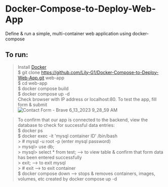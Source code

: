 # Docker-Compose-to-Deploy-Web-App
Define &amp; run a simple, multi-container web application using docker-compose

## To run:  
> Install [Docker](https://docs.docker.com/engine/install/ubuntu/#set-up-the-repository)    
> $ git clone https://github.com/Lily-G1/Docker-Compose-to-Deploy-Web-App.git web-app  
> $ cd web-app  
> $ docker compose build  
> $ docker compose up -d  
> Check browser with IP address or localhost:80. To test the app, fill form & submit  
![Contact Form - Brave 6_13_2023 9_28_59 AM](https://github.com/Lily-G1/Docker-Compose-to-Deploy-Web-App/assets/104821662/47cbde93-8fcb-4e7a-8998-3df0c2ba6870)  

> To confirm that our app is connected to the backend, view the database to check for successful data entries:  
   > $ docker ps  
   > $ docker exec -it 'mysql container ID' /bin/bash  
    > # mysql -u root -p   (enter mysql password)  
       > mysql> use db;  
       > mysql> select * from test;		   --> to view table & confirm that form data has been entered successfully  
       > exit;		   --> to exit mysql  
    > # exit		   --> to exit container  
> $ docker compose down       --> stops & removes containers, images, volumes, etc created by docker compose up -d  
